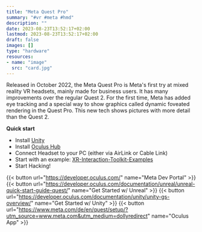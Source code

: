 ```yaml
---
title: "Meta Quest Pro"
summary: "#vr #meta #hmd"
description: ""
date: 2023-08-23T13:52:17+02:00
lastmod: 2023-08-23T13:52:17+02:00
draft: false
images: []
type: "hardware"
resources:
- name: "image"
  src: "card.jpg"
---
```

Released in October 2022, the Meta Quest Pro is Meta's first try at mixed reality VR headsets, mainly made for business users. It has many improvements over the regular Quest 2. For the first time, Meta has added eye tracking and a special way to show graphics called dynamic foveated rendering in the Quest Pro. This new tech shows pictures with more detail than the Quest 2.

**Quick start**

- Install [Unity](https://unity.com/download)
- Install [Oculus Hub](https://www.meta.com/de/en/quest/setup/?utm_source=www.meta.com&utm_medium=dollyredirect)
- Connect Headset to your PC (either via AirLink or Cable Link)
- Start with an example: [XR-Interaction-Toolkit-Examples](https://github.com/Unity-Technologies/XR-Interaction-Toolkit-Examples)
- Start Hacking!

{{< button url="https://developer.oculus.com/" name="Meta Dev Portal" >}}
{{< button url="https://developer.oculus.com/documentation/unreal/unreal-quick-start-guide-quest/" name="Get Started w/ Unreal" >}}
{{< button url="https://developer.oculus.com/documentation/unity/unity-gs-overview/" name="Get Started w/ Unity" >}}
{{< button url="https://www.meta.com/de/en/quest/setup/?utm_source=www.meta.com&utm_medium=dollyredirect" name="Oculus App" >}}

